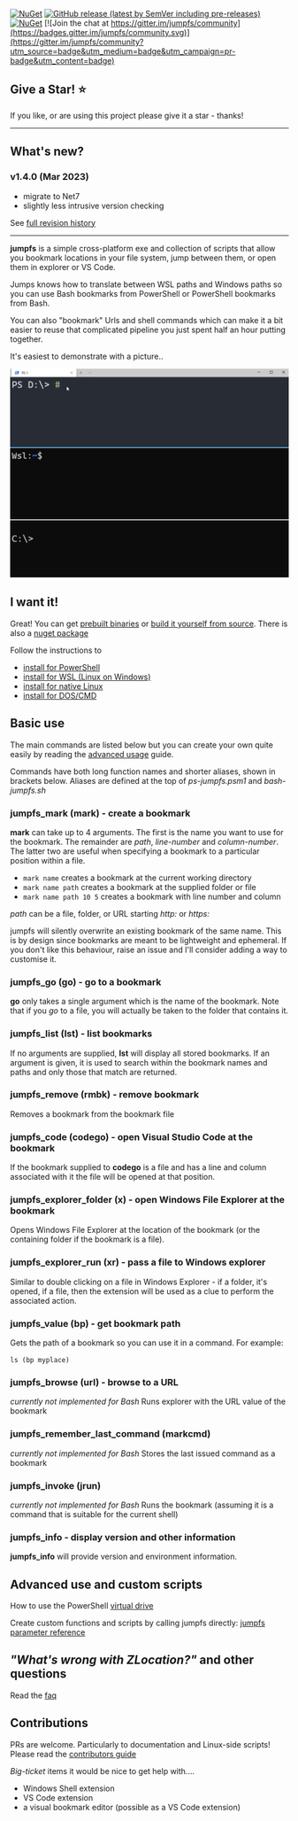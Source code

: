 

[![NuGet](https://img.shields.io/nuget/v/jumpfs?label=Latest-version)](https://www.nuget.org/packages/jumpfs/)
[![GitHub release (latest by SemVer including pre-releases)](https://img.shields.io/github/downloads-pre/NeilMacmullen/jumpfs/total?label=Local-downloads)](https://github.com/NeilMacMullen/jumpfs/releases) 
[![NuGet](https://img.shields.io/nuget/dt/jumpfs?label=Nuget-downloads)](https://www.nuget.org/packages/jumpfs/) 
[![Join the chat at https://gitter.im/jumpfs/community](https://badges.gitter.im/jumpfs/community.svg)](https://gitter.im/jumpfs/community?utm_source=badge&utm_medium=badge&utm_campaign=pr-badge&utm_content=badge)

## Give a Star! :star:

If you like, or are using this project please give it a star - thanks!
<hr/>


## What's new?
### v1.4.0 (Mar 2023)
- migrate to Net7
- slightly less intrusive version checking

See [full revision history](doc/revisionHistory.md)
<hr/>

**jumpfs** is a simple cross-platform exe and collection of scripts that allow you bookmark locations in your file system, jump between them, or open them in explorer or VS Code. 

Jumps knows how to translate between WSL paths and Windows paths so you can use Bash bookmarks from PowerShell or PowerShell bookmarks from Bash.  

You can also "bookmark" Urls and shell commands which can make it a bit easier to reuse that complicated pipeline you just spent half an hour putting together.

It's easiest to demonstrate with a picture..

![jumpfs in action](img/jumpfs.gif)

## I want it! 

Great! You can get [prebuilt binaries](doc/download.md) or [build it yourself from source](doc/buildFromSource.md). 
There is also a [nuget package](https://www.nuget.org/packages/jumpfs/)


Follow the instructions to
- [install for PowerShell](doc/powershell-installation.md)
- [install for WSL (Linux on Windows)](doc/wsl-installation.md)
- [install for native Linux](doc/linux-installation.md)
- [install for DOS/CMD](doc/cmd-installation.md)

## Basic use

The main commands are listed below but you can create your own quite easily by reading the [advanced usage](doc/advanced.md) guide.

Commands have both long function names and shorter aliases, shown in brackets below.  Aliases are defined at the top of *ps-jumpfs.psm1* and *bash-jumpfs.sh*

### jumpfs_mark (mark) - create a bookmark
**mark** can take up to 4 arguments.  The first is the name you want to use for the bookmark.  The remainder are *path*, *line-number* and *column-number*.  The latter two are useful when specifying a bookmark to a particular position within a file.

 - `mark name` creates a bookmark at the current working directory
 - `mark name path` creates a bookmark at the supplied folder or file
 - `mark name path 10 5` creates a bookmark with line number and column

*path* can be a file, folder, or URL starting *http:* or *https:*

jumpfs will silently overwrite an existing bookmark of the same name.  This is by design since bookmarks are meant to be lightweight and ephemeral.   If you don't like this behaviour, raise an issue and I'll consider adding a way to customise it. 

### jumpfs_go (go) - go to a bookmark
**go** only takes a single argument which is the name of the bookmark.  Note that if you *go* to a file, you will actually be taken to the folder that contains it.

### jumpfs_list (lst) - list bookmarks
If no arguments are supplied, **lst** will display all stored bookmarks.  If an argument is given, it is used to search within the bookmark names and paths and only those that match are returned.

### jumpfs_remove (rmbk) - remove bookmark
Removes a bookmark from the bookmark file

### jumpfs_code (codego) - open Visual Studio Code at the bookmark
If the bookmark supplied to **codego** is a file and has a line and column associated with it the file will be opened at that position.

### jumpfs_explorer_folder (x) - open Windows File Explorer at the bookmark
Opens Windows File Explorer at the location of the bookmark (or the containing folder if the bookmark is a file).

### jumpfs_explorer_run (xr) - pass a file to Windows explorer
Similar to double clicking on a file in Windows Explorer - if a folder, it's opened, if a file, then the extension will be used as a clue to perform the associated action. 

### jumpfs_value (bp) - get bookmark path
Gets the path of a bookmark so you can use it in a command.  For example:
```
ls (bp myplace)
```

### jumpfs_browse (url) - browse to a URL
*currently not implemented for Bash*
Runs explorer with the URL value of the bookmark 

### jumpfs_remember_last_command (markcmd)  
*currently not implemented for Bash*
Stores the last issued command as a bookmark 

### jumpfs_invoke (jrun)  
*currently not implemented for Bash*
Runs the bookmark (assuming it is a command that is suitable for the current shell)

### jumpfs_info - display version and other information
**jumpfs_info** will provide version and environment information. 

## Advanced use and custom scripts


How to use the PowerShell  [virtual drive](doc/psdrive.md)

Create custom functions and scripts by calling jumpfs directly: [jumpfs parameter reference](doc/jumpfs-exe.md)


## *"What's wrong with ZLocation?"* and other questions
Read the [faq](doc/faq.md) 

## Contributions
PRs are welcome.  Particularly to documentation and Linux-side scripts!  Please read the
[contributors guide](doc/contributions.md)

*Big-ticket* items it would be nice to get help with....

- Windows Shell extension
- VS Code extension
- a visual bookmark editor (possible as a VS Code extension)


















